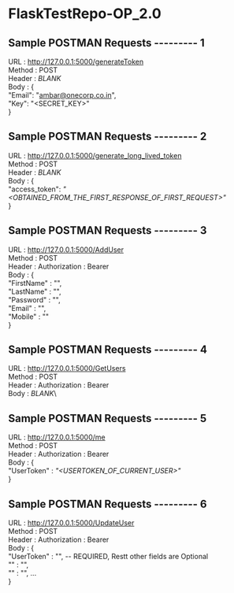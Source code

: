 # FlaskTestRepo-OP_2.0

## Sample POSTMAN Requests --------- 1
URL : http://127.0.0.1:5000/generateToken \
Method : POST\
Header : *BLANK*\
Body :  {\
    "Email": "ambar@onecorp.co.in",\
    "Key": "<SECRET_KEY>"\
}

## Sample POSTMAN Requests --------- 2
URL : http://127.0.0.1:5000/generate_long_lived_token \
Method : POST\
Header : *BLANK*\
Body :  {\
    "access_token": *"<OBTAINED_FROM_THE_FIRST_RESPONSE_OF_FIRST_REQUEST>"*\
}

## Sample POSTMAN Requests --------- 3
URL : http://127.0.0.1:5000/AddUser \
Method : POST\
Header : Authorization : Bearer *<LONG-LIVE-TOKEN>*\
Body :  {\
    "FirstName" : "",\
    "LastName" : "",\
    "Password" : "",\
    "Email" : "",\
    "Mobile" : ""\
}

## Sample POSTMAN Requests --------- 4
URL : http://127.0.0.1:5000/GetUsers \
Method : POST\
Header : Authorization : Bearer *<LONG-LIVE-TOKEN>*\
Body :  *BLANK*\

## Sample POSTMAN Requests --------- 5
URL : http://127.0.0.1:5000/me \
Method : POST\
Header : Authorization : Bearer *<LONG-LIVE-TOKEN>*\
Body :  {\
    "UserToken" : *"<USERTOKEN_OF_CURRENT_USER>"*\
}

## Sample POSTMAN Requests --------- 6
URL : http://127.0.0.1:5000/UpdateUser \
Method : POST\
Header : Authorization : Bearer *<LONG-LIVE-TOKEN>*\
Body :  {\
    "UserToken" : "",     -- REQUIRED, Restt other fields are Optional\
    "" : "",\
    "" : "", ...\
}

